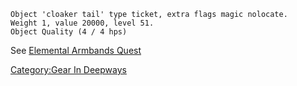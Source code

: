 `Object 'cloaker tail' type ticket, extra flags magic nolocate.`  
`Weight 1, value 20000, level 51.`  
`Object Quality (4 / 4 hps)`

See [Elemental Armbands Quest](Elemental_Armbands_Quest "wikilink")

[Category:Gear In Deepways](Category:Gear_In_Deepways "wikilink")
